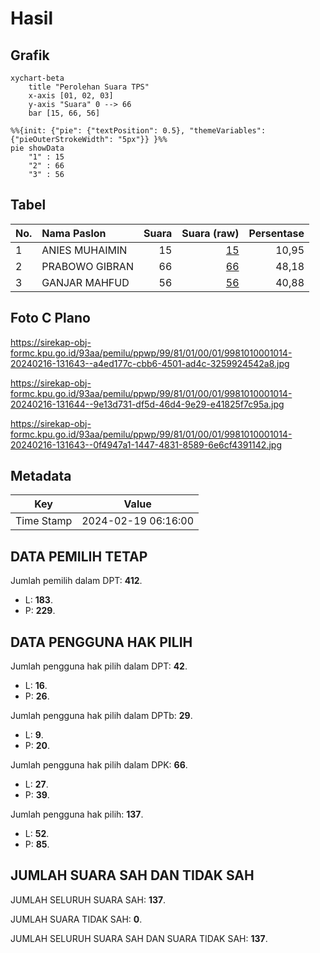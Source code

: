 # Hasil

## Grafik

```mermaid
xychart-beta
    title "Perolehan Suara TPS"
    x-axis [01, 02, 03]
    y-axis "Suara" 0 --> 66
    bar [15, 66, 56]
```

```mermaid
%%{init: {"pie": {"textPosition": 0.5}, "themeVariables": {"pieOuterStrokeWidth": "5px"}} }%%
pie showData
    "1" : 15
    "2" : 66
    "3" : 56
```

## Tabel

| No. | Nama Paslon    | Suara | Suara (raw) | Persentase |
|:--- |:-------------- | -----:| -----------:| ----------:|
| 1   | ANIES MUHAIMIN | 15    | [15][p-1]   | 10,95      |
| 2   | PRABOWO GIBRAN | 66    | [66][p-2]   | 48,18      |
| 3   | GANJAR MAHFUD  | 56    | [56][p-3]   | 40,88      |


[p-1]: https://github.com/gigit-pemilu/pemilu-2024-99-luar-negeri/blob/main/pilpres/hitung-suara/sub/99-luar-negeri/sub/81-new-york-amerika-serikat/sub/01-new-york-amerika-serikat/sub/0001-new-york-amerika-serikat/sub/014-ksk-004/sub/paslon-1.txt
[p-2]: https://github.com/gigit-pemilu/pemilu-2024-99-luar-negeri/blob/main/pilpres/hitung-suara/sub/99-luar-negeri/sub/81-new-york-amerika-serikat/sub/01-new-york-amerika-serikat/sub/0001-new-york-amerika-serikat/sub/014-ksk-004/sub/paslon-2.txt
[p-3]: https://github.com/gigit-pemilu/pemilu-2024-99-luar-negeri/blob/main/pilpres/hitung-suara/sub/99-luar-negeri/sub/81-new-york-amerika-serikat/sub/01-new-york-amerika-serikat/sub/0001-new-york-amerika-serikat/sub/014-ksk-004/sub/paslon-3.txt

## Foto C Plano

https://sirekap-obj-formc.kpu.go.id/93aa/pemilu/ppwp/99/81/01/00/01/9981010001014-20240216-131643--a4ed177c-cbb6-4501-ad4c-3259924542a8.jpg

https://sirekap-obj-formc.kpu.go.id/93aa/pemilu/ppwp/99/81/01/00/01/9981010001014-20240216-131644--9e13d731-df5d-46d4-9e29-e41825f7c95a.jpg

https://sirekap-obj-formc.kpu.go.id/93aa/pemilu/ppwp/99/81/01/00/01/9981010001014-20240216-131643--0f4947a1-1447-4831-8589-6e6cf4391142.jpg


## Metadata

| Key        | Value               |
| ---------- | ------------------- |
| Time Stamp | 2024-02-19 06:16:00 |


## DATA PEMILIH TETAP

Jumlah pemilih dalam DPT: **412**.
 * L: **183**.
 * P: **229**.

## DATA PENGGUNA HAK PILIH

Jumlah pengguna hak pilih dalam DPT: **42**.
 * L: **16**.
 * P: **26**.

Jumlah pengguna hak pilih dalam DPTb: **29**.
 * L: **9**.
 * P: **20**.

Jumlah pengguna hak pilih dalam DPK: **66**.
 * L: **27**.
 * P: **39**.

Jumlah pengguna hak pilih: **137**.
 * L: **52**.
 * P: **85**.

## JUMLAH SUARA SAH DAN TIDAK SAH

JUMLAH SELURUH SUARA SAH: **137**.

JUMLAH SUARA TIDAK SAH: **0**.

JUMLAH SELURUH SUARA SAH DAN SUARA TIDAK SAH: **137**.


